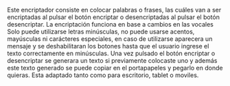 Este encriptador consiste en colocar palabras o frases, las cuáles van a ser encriptadas al pulsar el botón encriptar o desencriptadas al pulsar el botón desencriptar. La encriptación funciona en base a cambios en las vocales Solo puede utilizarse letras minúsculas, no puede usarse acentos, mayúsculas ni carácteres especiales, en caso de utilizarse aparecera un mensaje y se deshabilitaran los botones hasta que el usuario ingrese el texto correctamente en minúsculas. Una vez pulsado el botón encriptar o desencriptar se generara un texto si previamente colocaste uno y además este texto generado se puede copiar en el portapapeles y pegarlo en donde quieras. Esta adaptado tanto como para escritorio, tablet o moviles.
